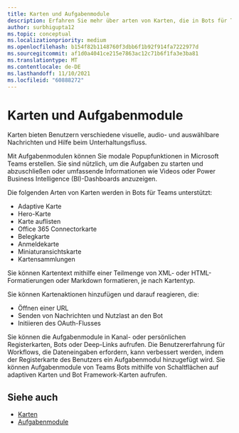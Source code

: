 ```yaml
---
title: Karten und Aufgabenmodule
description: Erfahren Sie mehr über arten von Karten, die in Bots für Teams unterstützt werden, z. B. adaptive Karten, Hero-Karte, Miniaturansichtskarte und vieles mehr. Erfahren Sie mehr über Kartenaktionen und das Aufrufen von Aufgabenmodulen in Kanälen, Bots oder Deep-Links.
author: surbhigupta12
ms.topic: conceptual
ms.localizationpriority: medium
ms.openlocfilehash: b154f82b1148760f3dbb6f1b92f914fa7222977d
ms.sourcegitcommit: af1d0a4041ce215e7863ac12c71b6f1fa3e3ba81
ms.translationtype: MT
ms.contentlocale: de-DE
ms.lasthandoff: 11/10/2021
ms.locfileid: "60888272"
---
```

# <a name="cards-and-task-modules"></a>Karten und Aufgabenmodule

Karten bieten Benutzern verschiedene visuelle, audio- und auswählbare Nachrichten und Hilfe beim Unterhaltungsfluss.

Mit Aufgabenmodulen können Sie modale Popupfunktionen in Microsoft Teams erstellen. Sie sind nützlich, um die Aufgaben zu starten und abzuschließen oder umfassende Informationen wie Videos oder Power Business Intelligence (BI)-Dashboards anzuzeigen.

Die folgenden Arten von Karten werden in Bots für Teams unterstützt:

* Adaptive Karte
* Hero-Karte
* Karte auflisten
* Office 365 Connectorkarte
* Belegkarte
* Anmeldekarte
* Miniaturansichtskarte
* Kartensammlungen

Sie können Kartentext mithilfe einer Teilmenge von XML- oder HTML-Formatierungen oder Markdown formatieren, je nach Kartentyp.

Sie können Kartenaktionen hinzufügen und darauf reagieren, die:
* Öffnen einer URL
* Senden von Nachrichten und Nutzlast an den Bot
* Initiieren des OAuth-Flusses

Sie können die Aufgabenmodule in Kanal- oder persönlichen Registerkarten, Bots oder Deep-Links aufrufen. Die Benutzererfahrung für Workflows, die Dateneingaben erfordern, kann verbessert werden, indem der Registerkarte des Benutzers ein Aufgabenmodul hinzugefügt wird. Sie können Aufgabenmodule von Teams Bots mithilfe von Schaltflächen auf adaptiven Karten und Bot Framework-Karten aufrufen.

## <a name="see-also"></a>Siehe auch

* [Karten](~/task-modules-and-cards/what-are-cards.md)
* [Aufgabenmodule](~/task-modules-and-cards/what-are-task-modules.md)

